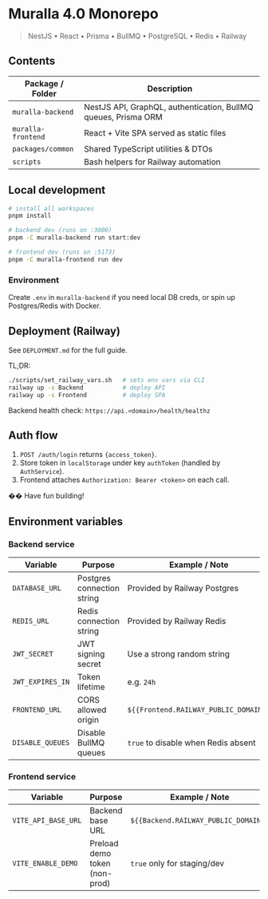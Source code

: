 # Muralla 4.0 Monorepo

> NestJS • React • Prisma • BullMQ • PostgreSQL • Redis • Railway

## Contents

| Package / Folder | Description |
|------------------|-------------|
| `muralla-backend` | NestJS API, GraphQL, authentication, BullMQ queues, Prisma ORM |
| `muralla-frontend` | React + Vite SPA served as static files |
| `packages/common` | Shared TypeScript utilities & DTOs |
| `scripts` | Bash helpers for Railway automation |

## Local development

```bash
# install all workspaces
pnpm install

# backend dev (runs on :3000)
pnpm -C muralla-backend run start:dev

# frontend dev (runs on :5173)
pnpm -C muralla-frontend run dev
```

### Environment
Create `.env` in `muralla-backend` if you need local DB creds, or spin up Postgres/Redis with Docker.

## Deployment (Railway)
See `DEPLOYMENT.md` for the full guide.

TL;DR:
```bash
./scripts/set_railway_vars.sh   # sets env vars via CLI
railway up -s Backend           # deploy API
railway up -s Frontend          # deploy SPA
```

Backend health check: `https://api.<domain>/health/healthz`

## Auth flow
1. `POST /auth/login` returns `{access_token}`.  
2. Store token in `localStorage` under key `authToken` (handled by `AuthService`).  
3. Frontend attaches `Authorization: Bearer <token>` on each call.

�� Have fun building! 

## Environment variables

### Backend service
| Variable | Purpose | Example / Note |
|----------|---------|-----------------|
| `DATABASE_URL` | Postgres connection string | Provided by Railway Postgres |
| `REDIS_URL` | Redis connection string | Provided by Railway Redis |
| `JWT_SECRET` | JWT signing secret | Use a strong random string |
| `JWT_EXPIRES_IN` | Token lifetime | e.g. `24h` |
| `FRONTEND_URL` | CORS allowed origin | `${{Frontend.RAILWAY_PUBLIC_DOMAIN}}` |
| `DISABLE_QUEUES` | Disable BullMQ queues | `true` to disable when Redis absent |

### Frontend service
| Variable | Purpose | Example / Note |
|----------|---------|-----------------|
| `VITE_API_BASE_URL` | Backend base URL | `${{Backend.RAILWAY_PUBLIC_DOMAIN}}` |
| `VITE_ENABLE_DEMO` | Preload demo token (non-prod) | `true` only for staging/dev | 